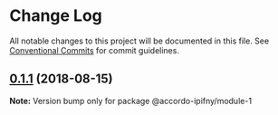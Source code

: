 # Change Log

All notable changes to this project will be documented in this file.
See [Conventional Commits](https://conventionalcommits.org) for commit guidelines.

<a name="0.1.1"></a>
## [0.1.1](https://github.com/hustKiwi/test-lerna/compare/@accordo-ipifny/module-1@0.1.0...@accordo-ipifny/module-1@0.1.1) (2018-08-15)

**Note:** Version bump only for package @accordo-ipifny/module-1
